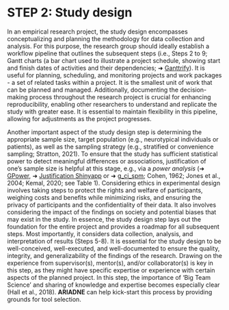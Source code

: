 # STEP 2: Study design

In an empirical research project, the study design encompasses conceptualizing and planning the methodology for data collection and analysis. For this purpose, the research group should ideally establish a workflow pipeline that outlines the subsequent steps (i.e., Steps 2 to 9; Gantt charts (a bar chart used to illustrate a project schedule, showing start and finish dates of activities and their dependencies; ➜ [Ganttrify](https://github.com/giocomai/ganttrify)). It is useful for planning, scheduling, and monitoring projects and work packages  - a set of related tasks within a project. It is the smallest unit of work that can be planned and managed. Additionally, documenting the decision-making process throughout the research project is crucial for enhancing reproducibility, enabling other researchers to understand and replicate the study with greater ease. It is essential to maintain flexibility in this pipeline, allowing for adjustments as the project progresses.

Another important aspect of the study design step is determining the appropriate sample size, target population (e.g., neurotypical individuals or patients), as well as the sampling strategy (e.g., stratified or convenience sampling; Stratton, 2021). To ensure that the study has sufficient statistical power to detect meaningful differences or associations,  justification of one’s sample size is helpful at this stage, e.g., via a _power analysis_ (➜ [GPower](https://www.psychologie.hhu.de/arbeitsgruppen/allgemeine-psychologie-und-arbeitspsychologie/gpower), ➜ [Justification Shinyapp](https://shiny.ieis.tue.nl/sample_size_justification/) or ➜ [g_ci_spm](https://github.com/Fungisai/g_ci_spm); Cohen, 1962; Jones et al., 2004; Kemal, 2020; see Table 1). Considering ethics in experimental design involves taking steps to protect the rights and welfare of participants, weighing costs and benefits while minimizing risks, and ensuring the privacy of participants and the confidentiality of their data. It also involves considering the impact of the findings on society and potential biases that may exist in the study. In essence, the study design step lays out the foundation for the entire project and provides a roadmap for all subsequent steps. Most importantly, it considers data collection, analysis, and interpretation of results (Steps 5-8). It is essential for the study design to be well-conceived, well-executed, and well-documented to ensure the quality, integrity, and generalizability of the findings of the research. Drawing on the experience from supervisor(s), mentor(s), and/or collaborator(s) is key in this step, as they might have specific expertise or experience with certain aspects of the planned project. In this step, the importance of ‘Big Team Science’ and sharing of knowledge and expertise becomes especially clear (Hall et al., 2018). **ARIADNE** can help kick-start this process by providing grounds for tool selection. 
